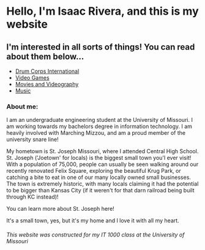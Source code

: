 <!DOCTYPE html>
<html>
  
  <head>
    <h1>
      Hello, I'm Isaac Rivera, and this is my website
    </h1>
  </head>
  
  <body>
    <h2>
      I'm interested in all sorts of things! You can read about them below...
    </h2>
    <ul>
      <li><a href="Drum_Corps.md">Drum Corps International</a></li>
      <li><a href="Video_Games.md">Video Games</a></li>
      <li><a href="Movies.md">Movies and Videography</a></li>
      <li><a href="Music.md">Music</a></li>
    </ul>
    <h3>
      About me:
    </h3>  
    <p> I am an undergraduate engineering student at the University of Missouri. I am working towards my bachelors degree in information technology. I am heavily involved with Marching Mizzou, and am a proud member of the university snare line!

My hometown is St. Joseph Missouri, where I attended Central High School. St. Joseph ('Joetown' for locals) is the biggest small town you'l ever visit! With a population of 75,000, people can usually be seen walking around our recently renovated Felix Square, exploring the beautiful Krug Park, or catching a bite to eat in one of our many locally owned small businesses. The town is extremely historic, with many locals claiming it had the potential to be bigger than Kansas City (if it weren't for that darn railroad being built through KC instead)!
    
You can learn more about St. Joseph here!
    
It's a small town, yes, but it's my home and I love it with all my heart.</p>
    
<h6> This website was constructed for my IT 1000 class at the University of Missouri</h6>
  </body>
</html>
    
    

